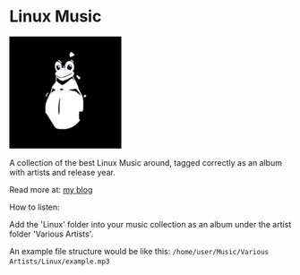# Linux Music
<img src="Linux/cover.png" alt="Album Cover Art" width="200"/>

A collection of the best Linux Music around, tagged correctly as an album with artists and release year.

Read more at: [my blog](https://iwonder.netlify.app/devlog5.html)

How to listen:

Add the 'Linux' folder into your music collection as an album under the artist folder 'Various Artists'.

An example file structure would be like this:
`/home/user/Music/Various Artists/Linux/example.mp3`
